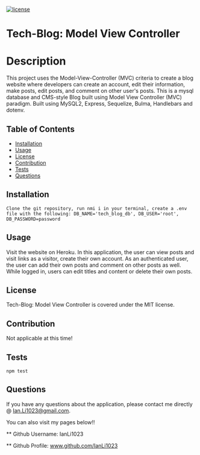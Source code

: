 

[![license](https://img.shields.io/badge/license-MIT-yellow.svg)](https://opensource.org/licenses/MIT)
# Tech-Blog: Model View Controller
# Description
This project uses the Model-View-Controller (MVC) criteria to create a blog  website where developers can create an account, edit their information, make posts, edit posts, and comment on other user's posts. This is a mysql database and CMS-style Blog built using Model View Controller (MVC) paradigm. Built using MySQL2, Express, Sequelize, Bulma, Handlebars and dotenv.

## Table of Contents
* [Installation](#installation)
* [Usage](#usage)
* [License](#license)
* [Contribution](#contribution)
* [Tests](#tests)
* [Questions](#questions)

## Installation

```
Clone the git repository, run nmi i in your terminal, create a .env file with the following: DB_NAME='tech_blog_db', DB_USER='root', DB_PASSWORD=password
```

## Usage
Visit the website on Heroku. In this application, the user can view posts and visit links as a visitor, create their own account. As an authenticated user, the user can add their own posts and comment on other posts as well. While logged in, users can edit titles and content or delete their own posts. 
    
## License
Tech-Blog: Model View Controller is covered under the MIT license.

## Contribution
Not applicable at this time!

## Tests

```
npm test
```

## Questions

If you have any questions about the application, please contact me directly @ Ian.Li1023@gmail.com.

You can also visit my pages below!!

** Github Username: IanLi1023

** Github Profile: www.github.com/IanLi1023

